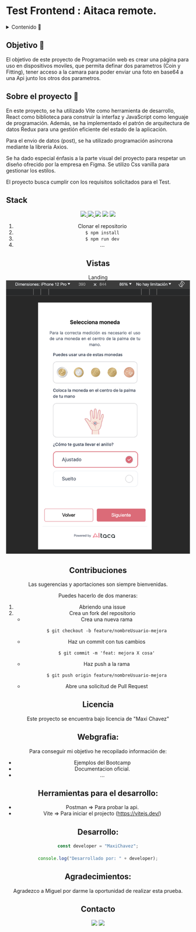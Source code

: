 # Test Frontend : Aitaca remote.

<details>
  <summary>Contenido 📝</summary>
  <ol>
    <li><a href="#objetivo-🎯">Objetivo</a></li>
    <li><a href="#sobre-el-proyecto-🔎">Sobre el proyecto</a></li>
    <li><a href="#stack">Stack</a></li>
    <li><a href="#instalación-en-local">Instalación</a></li>
    <li><a href="#vistas">Vistas</a></li>
    <li><a href="#contribuciones">Contribuciones</a></li>
    <li><a href="#licencia">Licencia</a></li>
    <li><a href="#webgrafia">Webgrafia</a></li>
    <li><a href="#desarrollo">Desarrollo</a></li>
    <li><a href="#agradecimientos">Agradecimientos</a></li>
    <li><a href="#contacto">Contacto</a></li>
  </ol>
</details>

## Objetivo 🎯

El objetivo de este proyecto de Programación web es crear una página para uso en dispositivos moviles, que permita definar dos parametros (Coin y Fitting), tener acceso a la camara para poder enviar una foto en base64 a una Api junto los otros dos parametros.

## Sobre el proyecto 🔎

En este proyecto, se ha utilizado Vite como herramienta de desarrollo, React como biblioteca para construir la interfaz y JavaScript como lenguaje de programación. Además, se ha implementado el patrón de arquitectura de datos Redux para una gestión eficiente del estado de la aplicación.

Para el envio de datos (post), se ha utilizado programación asíncrona mediante la librería Axios.

Se ha dado especial énfasis a la parte visual del proyecto para respetar un diseño ofrecido por la empresa en Figma. Se utilizo Css vanilla para gestionar los estilos.

El proyecto busca cumplir con los requisitos solicitados para el Test.

## Stack

<div align="center">
<a href="https://www.reactjs.com/">
    <img src= "https://img.shields.io/badge/react-%2320232a.svg?style=for-the-badge&logo=react&logoColor=%2361DAFB"/>
</a>
<a href="https://www.typescriptlang.org/es/docs/handbook/">
    <img src= "(https://img.shields.io/badge/javascript-%23323330.svg?style=for-the-badge&logo=javascript&logoColor=%23F7DF1E/">
</a>

 <img src="https://img.shields.io/badge/html5-%23E34F26.svg?style=for-the-badge&logo=html5&logoColor=white">

  <img src="https://img.shields.io/badge/css3-%231572B6.svg?style=for-the-badge&logo=css3&logoColor=white">

 <img src="https://img.shields.io/badge/redux-%23593d88.svg?style=for-the-badge&logo=redux&logoColor=white">

1. Clonar el repositorio
2. `$ npm install`
3. `$ npm run dev`
4. ...

## Vistas

Landing
<img src="./src/assets/ViewAiteca.png">

## Contribuciones

Las sugerencias y aportaciones son siempre bienvenidas.

Puedes hacerlo de dos maneras:

1. Abriendo una issue
2. Crea un fork del repositorio
   - Crea una nueva rama
     ```
     $ git checkout -b feature/nombreUsuario-mejora
     ```
   - Haz un commit con tus cambios
     ```
     $ git commit -m 'feat: mejora X cosa'
     ```
   - Haz push a la rama
     ```
     $ git push origin feature/nombreUsuario-mejora
     ```
   - Abre una solicitud de Pull Request

## Licencia

Este proyecto se encuentra bajo licencia de "Maxi Chavez"

## Webgrafia:

Para conseguir mi objetivo he recopilado información de:

- Ejemplos del Bootcamp
- Documentacion oficial.
- ...

## Herramientas para el desarrollo:

- Postman => Para probar la api.
- Vite => Para iniciar el projecto (https://vitejs.dev/)

## Desarrollo:

```js
const developer = "MaxiChavez";

console.log("Desarrollado por: " + developer);
```

## Agradecimientos:

Agradezco a Miguel por darme la oportunidad de realizar esta prueba.

## Contacto

<a href = "mailto:chavezmaxi@gmail.com"><img src="https://img.shields.io/badge/Gmail-C6362C?style=for-the-badge&logo=gmail&logoColor=white" target="_blank"></a>
<a href="https://www.linkedin.com/in/maximiliano-chavez-b12877107/" target="_blank"><img src="https://img.shields.io/badge/-LinkedIn-%230077B5?style=for-the-badge&logo=linkedin&logoColor=white" target="_blank"></a>

</p>
